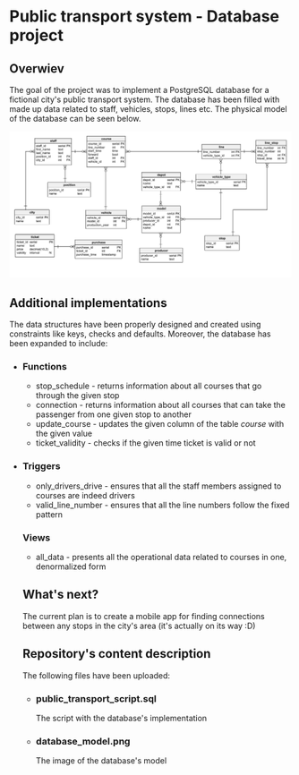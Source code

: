 # Public transport system -  Database project

## Overwiev

The goal of the project was to implement a PostgreSQL database for a fictional city's public transport system. The database has been filled with made up data related to staff, vehicles, stops, lines etc. The physical model of the database can be seen below.

![Alt Text](database_model.png)

## Additional implementations

The data structures have been properly designed and created using constraints like keys, checks and defaults.
Moreover, the database has been expanded to include:
- ### Functions
  - stop_schedule - returns information about all courses that go through the given stop
  - connection - returns information about all courses that can take the passenger from one given stop to another
  - update_course - updates the given column of the table $course$ with the given value
  - ticket_validity - checks if the given time ticket is valid or not
- ### Triggers
  - only_drivers_drive - ensures that all the staff members assigned to courses are indeed drivers
  - valid_line_number - ensures that all the line numbers follow the fixed pattern
  ### Views
  - all_data - presents all the operational data related to courses in one, denormalized form

  ## What's next?
  The current plan is to create a mobile app for finding connections between any stops in the city's area (it's actually on its way :D)

  ## Repository's content description
  The following files have been uploaded:
  
  - ### public_transport_script.sql
    The script with the database's implementation
  - ### database_model.png
    The image of the database's model